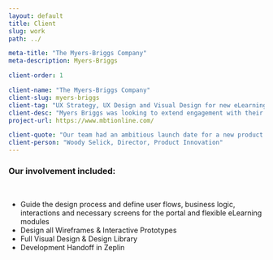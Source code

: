 ```yaml
---
layout: default
title: Client
slug: work
path: ../

meta-title: "The Myers-Briggs Company"
meta-description: Myers-Briggs

client-order: 1

client-name: "The Myers-Briggs Company"
client-slug: myers-briggs
client-tag: "UX Strategy, UX Design and Visual Design for new eLearning Platform"
client-desc: "Myers Briggs was looking to extend engagement with their users by creating a new interactive learning platform. The platform provides interactive courses, tests and comparative tools to help users put insights about their personality type to use."
project-url: https://www.mbtionline.com/

client-quote: "Our team had an ambitious launch date for a new product and needed help pulling together the experience. Quality of experience was key for us so we reached out to Kristen and she hit the ground running. Kristen helped us better focus our objectives and brought new thinking to the table, challenged assumptions and improved the overall quality of our experience. She became an expert on our product quickly and was responsive, resourceful, flexible in her working style to accommodate our own, ultimately resulting in excellent output. We highly recommendation Kristen and have every intention of working with her again in the future."
client-person: "Woody Selick, Director, Product Innovation"
---
```

<h3>Our involvement included:</h3><br>
<ul>
	<li>Guide the design process and define user flows, business logic, interactions and necessary screens for the portal and flexible eLearning modules</li>
	<li>Design all Wireframes & Interactive Prototypes</li>
	<li>Full Visual Design & Design Library</li>
	<li>Development Handoff in Zeplin</li>
</ul>